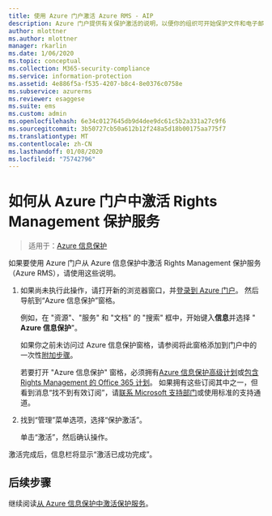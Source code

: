 ```yaml
---
title: 使用 Azure 门户激活 Azure RMS - AIP
description: Azure 门户提供有关保护激活的说明，以便你的组织可开始保护文件和电子邮件。
author: mlottner
ms.author: mlottner
manager: rkarlin
ms.date: 1/06/2020
ms.topic: conceptual
ms.collection: M365-security-compliance
ms.service: information-protection
ms.assetid: 4e886f5a-f535-4207-b8c4-8e0376c0758e
ms.subservice: azurerms
ms.reviewer: esaggese
ms.suite: ems
ms.custom: admin
ms.openlocfilehash: 6e34c0127645db9d4dee9dc61c5b2a331a27c9f6
ms.sourcegitcommit: 3b50727cb50a612b12f248a5d18b00175aa775f7
ms.translationtype: MT
ms.contentlocale: zh-CN
ms.lasthandoff: 01/08/2020
ms.locfileid: "75742796"
---
```

# <a name="how-to-activate-the-rights-management-protection-service-from-the-azure-portal"></a>如何从 Azure 门户中激活 Rights Management 保护服务

>适用于：[Azure 信息保护](https://azure.microsoft.com/pricing/details/information-protection)


如果要使用 Azure 门户从 Azure 信息保护中激活 Rights Management 保护服务（Azure RMS），请使用这些说明。

1. 如果尚未执行此操作，请打开新的浏览器窗口，并[登录到 Azure 门户](configure-policy.md#signing-in-to-the-azure-portal)。 然后导航到“Azure 信息保护”窗格。
    
    例如，在 "资源"、"服务" 和 "文档" 的 "搜索" 框中，开始键入**信息**并选择 " **Azure 信息保护**"。
    
    如果你之前未访问过 Azure 信息保护窗格，请参阅将此窗格添加到门户中的一次性[附加步骤](configure-policy.md#to-access-the-azure-information-protection-pane-for-the-first-time)。
    
    若要打开 "Azure 信息保护" 窗格，必须拥有[Azure 信息保护高级计划](https://www.microsoft.com/cloud-platform/azure-information-protection-pricing)或[包含 Rights Management 的 Office 365 计划](https://download.microsoft.com/download/E/C/F/ECF42E71-4EC0-48FF-AA00-577AC14D5B5C/Azure_Information_Protection_licensing_datasheet_EN-US.pdf)。 如果拥有这些订阅其中之一，但看到消息“找不到有效订阅”，请[联系 Microsoft 支持部门](information-support.md#to-contact-microsoft-support)或使用标准的支持通道。

2. 找到“管理”菜单选项，选择“保护激活”。 
    
    单击“激活”，然后确认操作。 

激活完成后，信息栏将显示“激活已成功完成”。


## <a name="next-steps"></a>后续步骤
继续阅读[从 Azure 信息保护中激活保护服务](activate-service.md#configuring-onboarding-controls-for-a-phased-deployment)。

